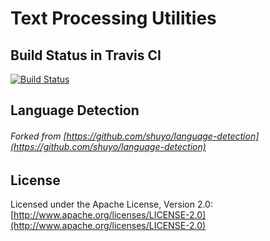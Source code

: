 # Text Processing Utilities

## Build Status in Travis CI
[![Build Status](https://travis-ci.org/kgusarov/text-processing-utils.svg?branch=master)](https://travis-ci.org/kgusarov/text-processing-utils)

## Language Detection
###### Forked from [https://github.com/shuyo/language-detection](https://github.com/shuyo/language-detection)

## License

Licensed under the Apache License, Version 2.0: [http://www.apache.org/licenses/LICENSE-2.0](http://www.apache.org/licenses/LICENSE-2.0)